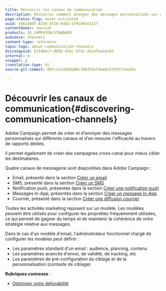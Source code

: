 ```yaml
---
title: Découvrir les canaux de communication
description: Découvrez comment envoyer des messages personnalisés sur divers canaux et créer des campagnes cross-canal pour mieux cibler vos destinataires.
page-status-flag: never-activated
uuid: 5d61d8df-8256-4f28-8dd3-e791891e312f
contentOwner: sauviat
products: SG_CAMPAIGN/STANDARD
audience: channels
content-type: reference
topic-tags: about-communication-channels
discoiquuid: 5214becf-005b-42ac-97d2-2bce5ba2ecb5
internal: n
snippet: y
translation-type: ht
source-git-commit: 00fc2e12669a00c788355ef4e492375957cdad2e

---
```



# Découvrir les canaux de communication{#discovering-communication-channels}

Adobe Campaign permet de créer et d'envoyer des messages personnalisés sur différents canaux et d'en mesurer l'efficacité au travers de rapports dédiés.

Il permet également de créer des campagnes cross-canal pour mieux cibler les destinataires.

Quatre canaux de messagerie sont disponibles dans Adobe Campaign :

* Email, présenté dans la section [Créer un email](../../channels/using/about-emails.md)
* SMS, présenté dans la section [Créer un SMS](../../channels/using/about-sms-messages.md)
* Notification push, présentée dans la section [Créer une notification push](../../channels/using/about-push-notifications.md)
* Messages In-App, présentés dans la section [Créer un message In-App](../../channels/using/about-in-app-messaging.md)
* Courrier, présenté dans la section [Créer une diffusion courrier](../../channels/using/about-direct-mail.md)

Toutes les activités marketing reposent sur un modèle. Les modèles peuvent être utilisés pour configurer les propriétés fréquemment utilisées, ce qui permet de gagner du temps et de maintenir la cohérence de votre stratégie relative aux messages.

Dans le cas d'un modèle d'email, l'administrateur fonctionnel chargé de configurer les modèles peut définir :

* Les paramètres standard d'un email : audience, planning, contenu
* Les paramètres avancés d'envoi, de validité, de tracking, etc
* Les paramètres de pré-configuration du ciblage et de la personnalisation (contexte de ciblage)

**Rubriques connexes** :

* [Optimiser votre délivrabilité](https://docs.campaign.adobe.com/doc/standard/getting_started/fr/ACS_Deliverability.html)

